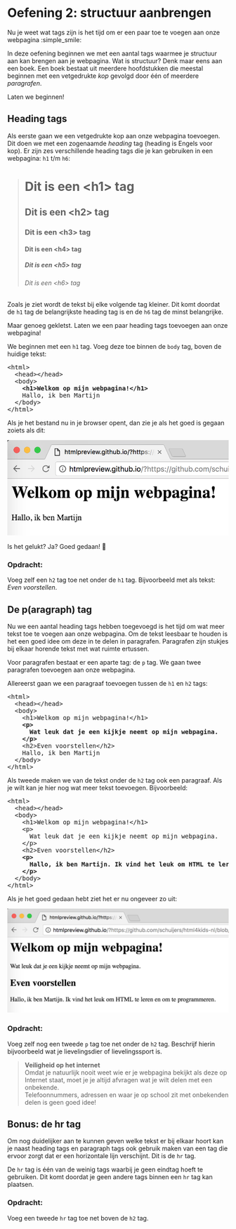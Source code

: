 # Oefening 2: structuur aanbrengen

Nu je weet wat tags zijn is het tijd om er een paar toe te voegen aan onze webpagina :simple_smile:

In deze oefening beginnen we met een aantal tags waarmee je structuur aan kan brengen aan je webpagina. Wat is structuur? Denk maar eens aan een boek. Een boek bestaat uit meerdere hoofdstukken die meestal beginnen met een vetgedrukte *kop* gevolgd door één of meerdere *paragrafen*.

Laten we beginnen!

## Heading tags
Als eerste gaan we een vetgedrukte kop aan onze webpagina toevoegen. Dit doen we met een zogenaamde *heading* tag (heading is Engels voor kop). Er zijn zes verschillende heading tags die je kan gebruiken in een webpagina: `h1` t/m `h6`:

><h1>Dit is een &lt;h1&gt; tag</h1>
><h2>Dit is een &lt;h2&gt; tag</h2>
><h3>Dit is een &lt;h3&gt; tag</h3>
><h4>Dit is een &lt;h4&gt; tag</h4>
><h5>Dit is een &lt;h5&gt; tag</h5>
><h6>Dit is een &lt;h6&gt; tag</h6>

Zoals je ziet wordt de tekst bij elke volgende tag kleiner. Dit komt doordat de `h1` tag de belangrijkste heading tag is en de `h6` tag de minst belangrijke.

Maar genoeg gekletst. Laten we een paar heading tags toevoegen aan onze webpagina!

We beginnen met een `h1` tag. Voeg deze toe binnen de `body` tag, boven de huidige tekst:

<pre>
&lt;html&gt;
  &lt;head&gt;&lt;/head&gt;
  &lt;body&gt;
    <b>&lt;h1&gt;Welkom op mijn webpagina!&lt;/h1&gt;</b>
    Hallo, ik ben Martijn
  &lt;/body&gt;
&lt;/html&gt;
</pre>

Als je het bestand nu in je browser opent, dan zie je als het goed is gegaan zoiets als dit:

![Headings](https://raw.githubusercontent.com/schuijers/html4kids-nl/master/oplossingen/02a-structuur-headings.png "Headings")

Is het gelukt? Ja? Goed gedaan! :muscle:

### Opdracht:
Voeg zelf een `h2` tag toe net onder de `h1` tag. Bijvoorbeeld met als tekst: *Even voorstellen*.

## De p(aragraph) tag
Nu we een aantal heading tags hebben toegevoegd is het tijd om wat meer tekst toe te voegen aan onze webpagina. Om de tekst leesbaar te houden is het een goed idee om deze in te delen in paragrafen. Paragrafen zijn stukjes bij elkaar horende tekst met wat ruimte ertussen.

Voor paragrafen bestaat er een aparte tag: de `p` tag. We gaan twee paragrafen toevoegen aan onze webpagina.

Allereerst gaan we een paragraaf toevoegen tussen de `h1` en `h2` tags:

<pre>
&lt;html&gt;
  &lt;head&gt;&lt;/head&gt;
  &lt;body&gt;
    &lt;h1&gt;Welkom op mijn webpagina!&lt;/h1&gt;
    <b>&lt;p&gt;
      Wat leuk dat je een kijkje neemt op mijn webpagina.
    &lt;/p&gt;</b>
    &lt;h2&gt;Even voorstellen&lt;/h2&gt;    
    Hallo, ik ben Martijn
  &lt;/body&gt;
&lt;/html&gt;
</pre>

Als tweede maken we van de tekst onder de `h2` tag ook een paragraaf. Als je wilt kan je hier nog wat meer tekst toevoegen. Bijvoorbeeld:

<pre>
&lt;html&gt;
  &lt;head&gt;&lt;/head&gt;
  &lt;body&gt;
    &lt;h1&gt;Welkom op mijn webpagina!&lt;/h1&gt;
    &lt;p&gt;
      Wat leuk dat je een kijkje neemt op mijn webpagina.
    &lt;/p&gt;
    &lt;h2&gt;Even voorstellen&lt;/h2&gt;    
    <b>&lt;p&gt;
      Hallo, ik ben Martijn. Ik vind het leuk om HTML te leren en om te programmeren.
    &lt;/p&gt;</b>
  &lt;/body&gt;
&lt;/html&gt;
</pre>

Als je het goed gedaan hebt ziet het er nu ongeveer zo uit:

![Paragraphs](https://raw.githubusercontent.com/schuijers/html4kids-nl/master/oplossingen/02b-structuur-paragraphs.png "Paragraphs")

### Opdracht:
Voeg zelf nog een tweede `p` tag toe net onder de `h2` tag. Beschrijf hierin bijvoorbeeld wat je lievelingsdier of lievelingssport is.

> **Veiligheid op het internet**<br>
> Omdat je natuurlijk nooit weet wie er je webpagina bekijkt als deze op Internet staat, moet je je altijd afvragen wat je wilt delen met
> een onbekende.<br>
> Telefoonnummers, adressen en waar je op school zit met onbekenden delen is geen goed idee!

## Bonus: de hr tag
Om nog duidelijker aan te kunnen geven welke tekst er bij elkaar hoort kan je naast heading tags en paragraph tags ook gebruik maken van een tag die ervoor zorgt dat er een horizontale lijn verschijnt. Dit is de `hr` tag.

De `hr` tag is één van de weinig tags waarbij je geen eindtag hoeft te gebruiken. Dit komt doordat je geen andere tags binnen een `hr` tag kan plaatsen.

### Opdracht:
Voeg een tweede `hr` tag toe net boven de `h2` tag.
